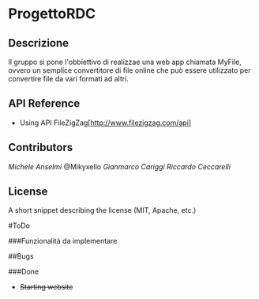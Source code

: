 # ProgettoRDC
## Descrizione
Il gruppo si pone l'obbiettivo di realizzae una web app chiamata MyFile, ovvero un semplice convertitore di file online che può essere utilizzato per convertire file da vari formati ad altri.

## API Reference
* Using API FileZigZag[http://www.filezigzag.com/api]

## Contributors
*Michele Anselmi* @Mikyxello
*Gianmarco Cariggi*
*Riccardo Ceccarelli*

## License
A short snippet describing the license (MIT, Apache, etc.)


#ToDo

###Funzionalità da implementare

##Bugs

###Done
* <del>Starting website</del>


